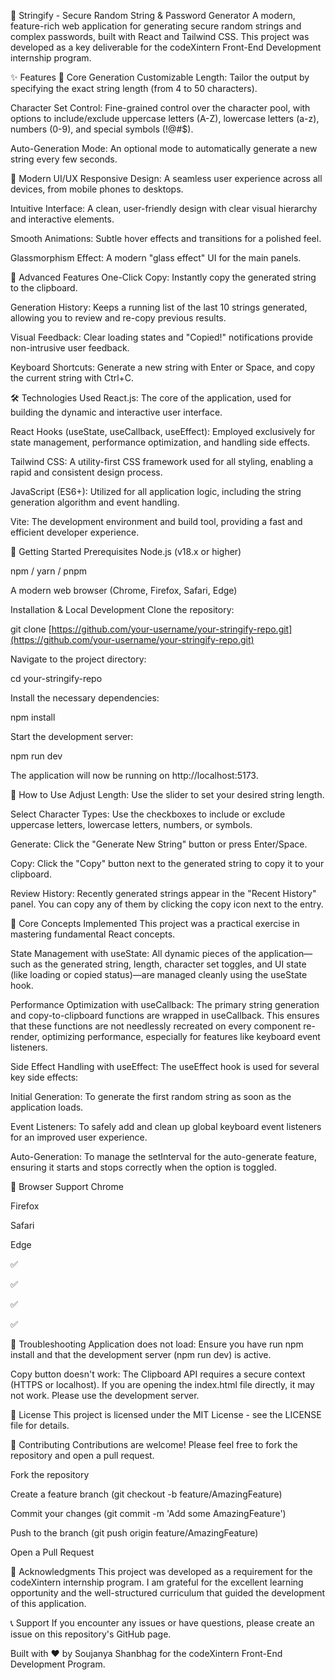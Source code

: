 🎲 Stringify - Secure Random String & Password Generator
A modern, feature-rich web application for generating secure random strings and complex passwords, built with React and Tailwind CSS. This project was developed as a key deliverable for the codeXintern Front-End Development internship program.

✨ Features
🚀 Core Generation
Customizable Length: Tailor the output by specifying the exact string length (from 4 to 50 characters).

Character Set Control: Fine-grained control over the character pool, with options to include/exclude uppercase letters (A-Z), lowercase letters (a-z), numbers (0-9), and special symbols (!@#$).

Auto-Generation Mode: An optional mode to automatically generate a new string every few seconds.

🎨 Modern UI/UX
Responsive Design: A seamless user experience across all devices, from mobile phones to desktops.

Intuitive Interface: A clean, user-friendly design with clear visual hierarchy and interactive elements.

Smooth Animations: Subtle hover effects and transitions for a polished feel.

Glassmorphism Effect: A modern "glass effect" UI for the main panels.

🔧 Advanced Features
One-Click Copy: Instantly copy the generated string to the clipboard.

Generation History: Keeps a running list of the last 10 strings generated, allowing you to review and re-copy previous results.

Visual Feedback: Clear loading states and "Copied!" notifications provide non-intrusive user feedback.

Keyboard Shortcuts: Generate a new string with Enter or Space, and copy the current string with Ctrl+C.

🛠️ Technologies Used
React.js: The core of the application, used for building the dynamic and interactive user interface.

React Hooks (useState, useCallback, useEffect): Employed exclusively for state management, performance optimization, and handling side effects.

Tailwind CSS: A utility-first CSS framework used for all styling, enabling a rapid and consistent design process.

JavaScript (ES6+): Utilized for all application logic, including the string generation algorithm and event handling.

Vite: The development environment and build tool, providing a fast and efficient developer experience.

🚀 Getting Started
Prerequisites
Node.js (v18.x or higher)

npm / yarn / pnpm

A modern web browser (Chrome, Firefox, Safari, Edge)

Installation & Local Development
Clone the repository:

git clone [https://github.com/your-username/your-stringify-repo.git](https://github.com/your-username/your-stringify-repo.git)

Navigate to the project directory:

cd your-stringify-repo

Install the necessary dependencies:

npm install

Start the development server:

npm run dev

The application will now be running on http://localhost:5173.

📖 How to Use
Adjust Length: Use the slider to set your desired string length.

Select Character Types: Use the checkboxes to include or exclude uppercase letters, lowercase letters, numbers, or symbols.

Generate: Click the "Generate New String" button or press Enter/Space.

Copy: Click the "Copy" button next to the generated string to copy it to your clipboard.

Review History: Recently generated strings appear in the "Recent History" panel. You can copy any of them by clicking the copy icon next to the entry.

🎯 Core Concepts Implemented
This project was a practical exercise in mastering fundamental React concepts.

State Management with useState: All dynamic pieces of the application—such as the generated string, length, character set toggles, and UI state (like loading or copied status)—are managed cleanly using the useState hook.

Performance Optimization with useCallback: The primary string generation and copy-to-clipboard functions are wrapped in useCallback. This ensures that these functions are not needlessly recreated on every component re-render, optimizing performance, especially for features like keyboard event listeners.

Side Effect Handling with useEffect: The useEffect hook is used for several key side effects:

Initial Generation: To generate the first random string as soon as the application loads.

Event Listeners: To safely add and clean up global keyboard event listeners for an improved user experience.

Auto-Generation: To manage the setInterval for the auto-generate feature, ensuring it starts and stops correctly when the option is toggled.

📱 Browser Support
Chrome

Firefox

Safari

Edge

✅

✅

✅

✅

🐛 Troubleshooting
Application does not load: Ensure you have run npm install and that the development server (npm run dev) is active.

Copy button doesn't work: The Clipboard API requires a secure context (HTTPS or localhost). If you are opening the index.html file directly, it may not work. Please use the development server.

📄 License
This project is licensed under the MIT License - see the LICENSE file for details.

🤝 Contributing
Contributions are welcome! Please feel free to fork the repository and open a pull request.

Fork the repository

Create a feature branch (git checkout -b feature/AmazingFeature)

Commit your changes (git commit -m 'Add some AmazingFeature')

Push to the branch (git push origin feature/AmazingFeature)

Open a Pull Request

🙏 Acknowledgments
This project was developed as a requirement for the codeXintern internship program. I am grateful for the excellent learning opportunity and the well-structured curriculum that guided the development of this application.

📞 Support
If you encounter any issues or have questions, please create an issue on this repository's GitHub page.

Built with ❤️ by Soujanya Shanbhag for the codeXintern Front-End Development Program.
